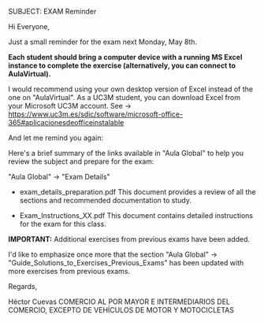 SUBJECT: EXAM Reminder

Hi Everyone,

Just a small reminder for the exam next Monday, May 8th.

**Each student should bring a computer device with a running MS Excel instance to complete the exercise (alternatively, you can connect to AulaVirtual).**

I would recommend using your own desktop version of Excel instead of the one on "AulaVirtual".
As a UC3M student, you can download Excel from your Microsoft UC3M account. See -> <https://www.uc3m.es/sdic/software/microsoft-office-365#aplicacionesdeofficeinstalable>

And let me remind you again:

Here's a brief summary of the links available in "Aula Global" to help you review the subject and prepare for the exam:

"Aula Global" -> "Exam Details"

- exam_details_preparation.pdf
This document provides a review of all the sections and recommended documentation to study.

- Exam_Instructions_XX.pdf
This document contains detailed instructions for the exam for this class.

**IMPORTANT:** Additional exercises from previous exams have been added.

I'd like to emphasize once more that the section "Aula Global" -> "Guide_Solutions_to_Exercises_Previous_Exams" has been updated with more exercises from previous exams.

Regards,

Héctor Cuevas
COMERCIO AL POR MAYOR E INTERMEDIARIOS DEL COMERCIO, EXCEPTO DE VEHÍCULOS DE MOTOR Y MOTOCICLETAS
